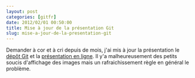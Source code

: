 ```yaml
---
layout: post
categories: [gitfr]
date: 2012/02/01 00:50:00
title: Mise à jour de la présentation Git
slug: mise-a-jour-de-la-presentation-git
---
```


Demander à cor et à cri depuis de mois, j'ai mis à jour la présentation 
le [dépôt Git](https://github.com/sdouche/showoff-presentation-git) et la
[présentation en ligne](http://presentation-git.heroku.com/). Il y'a malheureusement
des petits soucis d'affichage des images mais un rafraichissement règle en
général le problème.
